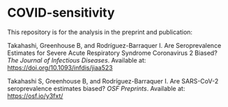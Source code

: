 # COVID-sensitivity

This repository is for the analysis in the preprint and publication:

Takahashi, Greenhouse B, and Rodríguez-Barraquer I. Are Seroprevalence Estimates for Severe Acute Respiratory Syndrome Coronavirus 2 Biased? *The Journal of Infectious Diseases*. Available at: https://doi.org/10.1093/infdis/jiaa523

Takahashi S, Greenhouse B, and Rodríguez-Barraquer I. Are SARS-CoV-2 seroprevalence estimates biased? *OSF Preprints*. Available at: https://osf.io/y3fxt/

